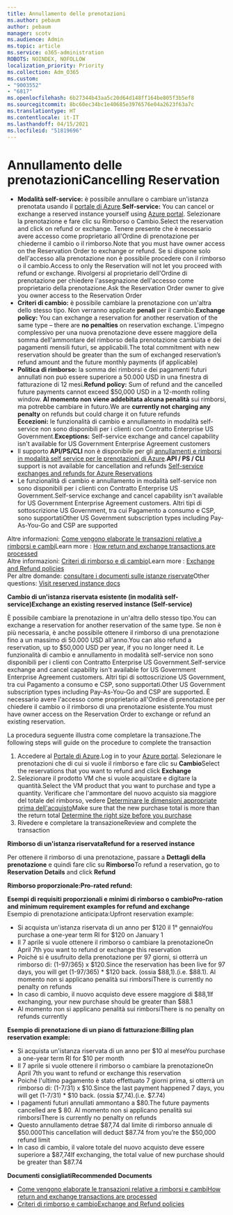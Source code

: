 ```yaml
---
title: Annullamento delle prenotazioni
ms.author: pebaum
author: pebaum
manager: scotv
ms.audience: Admin
ms.topic: article
ms.service: o365-administration
ROBOTS: NOINDEX, NOFOLLOW
localization_priority: Priority
ms.collection: Adm_O365
ms.custom:
- "9003552"
- "6817"
ms.openlocfilehash: 6b27344b43aa5c20d64d148ff164be805f3b5ef8
ms.sourcegitcommit: 8bc60ec34bc1e40685e3976576e04a2623f63a7c
ms.translationtype: HT
ms.contentlocale: it-IT
ms.lasthandoff: 04/15/2021
ms.locfileid: "51819696"
---
```

# <a name="cancelling-reservation"></a><span data-ttu-id="dada7-102">Annullamento delle prenotazioni</span><span class="sxs-lookup"><span data-stu-id="dada7-102">Cancelling Reservation</span></span>

- <span data-ttu-id="dada7-103">**Modalità self-service:** è possibile annullare o cambiare un'istanza prenotata usando il [portale di Azure](https://portal.azure.com/#blade/Microsoft_Azure_Reservations/ReservationsBrowseBlade).</span><span class="sxs-lookup"><span data-stu-id="dada7-103">**Self-service:** You can cancel or exchange a reserved instance yourself using [Azure portal](https://portal.azure.com/#blade/Microsoft_Azure_Reservations/ReservationsBrowseBlade).</span></span> <span data-ttu-id="dada7-104">Selezionare la prenotazione e fare clic su Rimborso o Cambio.</span><span class="sxs-lookup"><span data-stu-id="dada7-104">Select the reservation and click on refund or exchange.</span></span> <span data-ttu-id="dada7-105">Tenere presente che è necessario avere accesso come proprietario all'Ordine di prenotazione per chiederne il cambio o il rimborso.</span><span class="sxs-lookup"><span data-stu-id="dada7-105">Note that you must have owner access on the Reservation Order to exchange or refund.</span></span> <span data-ttu-id="dada7-106">Se si dispone solo dell'accesso alla prenotazione non è possibile procedere con il rimborso o il cambio.</span><span class="sxs-lookup"><span data-stu-id="dada7-106">Access to only the Reservation will not let you proceed with refund or exchange.</span></span> <span data-ttu-id="dada7-107">Rivolgersi al proprietario dell'Ordine di prenotazione per chiedere l'assegnazione dell'accesso come proprietario della prenotazione.</span><span class="sxs-lookup"><span data-stu-id="dada7-107">Ask the Reservation Order owner to give you owner access to the Reservation Order</span></span>
- <span data-ttu-id="dada7-108">**Criteri di cambio:** è possibile cambiare la prenotazione con un'altra dello stesso tipo. Non verranno applicate **penali** per il cambio.</span><span class="sxs-lookup"><span data-stu-id="dada7-108">**Exchange policy:** You can exchange a reservation for another reservation of the same type – there are **no penalties** on reservation exchange.</span></span> <span data-ttu-id="dada7-109">L'impegno complessivo per una nuova prenotazione deve essere maggiore della somma dell'ammontare del rimborso della prenotazione cambiata e dei pagamenti mensili futuri, se applicabili.</span><span class="sxs-lookup"><span data-stu-id="dada7-109">The total commitment with new reservation should be greater than the sum of exchanged reservation’s refund amount and the future monthly payments (if applicable)</span></span>
- <span data-ttu-id="dada7-110">**Politica di rimborso:** la somma dei rimborsi e dei pagamenti futuri annullati non può essere superiore a 50.000 USD in una finestra di fatturazione di 12 mesi.</span><span class="sxs-lookup"><span data-stu-id="dada7-110">**Refund policy:** Sum of refund and the cancelled future payments cannot exceed $50,000 USD in a 12-month rolling window.</span></span> <span data-ttu-id="dada7-111">**Al momento non viene addebitata alcuna penalità** sui rimborsi, ma potrebbe cambiare in futuro.</span><span class="sxs-lookup"><span data-stu-id="dada7-111">We are **currently not charging any penalty** on refunds but could charge it on future refunds</span></span>  
    <span data-ttu-id="dada7-112">**Eccezioni:** le funzionalità di cambio e annullamento in modalità self-service non sono disponibili per i clienti con Contratto Enterprise US Government.</span><span class="sxs-lookup"><span data-stu-id="dada7-112">**Exceptions:** Self-service exchange and cancel capability isn't available for US Government Enterprise Agreement customers</span></span>
- <span data-ttu-id="dada7-113">Il supporto **API/PS/CLI** non è disponibile per gli [annullamenti e rimborsi in modalità self service per le prenotazioni di Azure](https://docs.microsoft.com/azure/cost-management-billing/reservations/exchange-and-refund-azure-reservations?WT.mc_id=Portal-Microsoft_Azure_Support).</span><span class="sxs-lookup"><span data-stu-id="dada7-113">**API / PS / CLI** support is not available for cancellation and refunds [Self-service exchanges and refunds for Azure Reservations](https://docs.microsoft.com/azure/cost-management-billing/reservations/exchange-and-refund-azure-reservations?WT.mc_id=Portal-Microsoft_Azure_Support)</span></span>
- <span data-ttu-id="dada7-114">Le funzionalità di cambio e annullamento in modalità self-service non sono disponibili per i clienti con Contratto Enterprise US Government.</span><span class="sxs-lookup"><span data-stu-id="dada7-114">Self-service exchange and cancel capability isn't available for US Government Enterprise Agreement customers.</span></span> <span data-ttu-id="dada7-115">Altri tipi di sottoscrizione US Government, tra cui Pagamento a consumo e CSP, sono supportati</span><span class="sxs-lookup"><span data-stu-id="dada7-115">Other US Government subscription types including Pay-As-You-Go and CSP are supported</span></span>

<span data-ttu-id="dada7-116">Altre informazioni: [Come vengono elaborate le transazioni relative a rimborsi e cambi](https://docs.microsoft.com/azure/billing/billing-azure-reservations-self-service-exchange-and-refund?WT.mc_id=Portal-Microsoft_Azure_Support#how-return-and-exchange-transactions-are-processed)</span><span class="sxs-lookup"><span data-stu-id="dada7-116">Learn more : [How return and exchange transactions are processed](https://docs.microsoft.com/azure/billing/billing-azure-reservations-self-service-exchange-and-refund?WT.mc_id=Portal-Microsoft_Azure_Support#how-return-and-exchange-transactions-are-processed)</span></span>  
<span data-ttu-id="dada7-117">Altre informazioni: [Criteri di rimborso e di cambio](https://docs.microsoft.com/azure/billing/billing-azure-reservations-self-service-exchange-and-refund?WT.mc_id=Portal-Microsoft_Azure_Support#exchange-policies)</span><span class="sxs-lookup"><span data-stu-id="dada7-117">Learn more : [Exchange and Refund policies](https://docs.microsoft.com/azure/billing/billing-azure-reservations-self-service-exchange-and-refund?WT.mc_id=Portal-Microsoft_Azure_Support#exchange-policies)</span></span>  
<span data-ttu-id="dada7-118">Per altre domande: [consultare i documenti sulle istanze riservate](https://docs.microsoft.com/azure/billing/billing-save-compute-costs-reservations?WT.mc_id=Portal-Microsoft_Azure_Support)</span><span class="sxs-lookup"><span data-stu-id="dada7-118">Other questions: [Visit reserved instance docs](https://docs.microsoft.com/azure/billing/billing-save-compute-costs-reservations?WT.mc_id=Portal-Microsoft_Azure_Support)</span></span>

<span data-ttu-id="dada7-119">**Cambio di un'istanza riservata esistente (in modalità self-service)**</span><span class="sxs-lookup"><span data-stu-id="dada7-119">**Exchange an existing reserved instance (Self-service)**</span></span>

<span data-ttu-id="dada7-120">È possibile cambiare la prenotazione in un'altra dello stesso tipo.</span><span class="sxs-lookup"><span data-stu-id="dada7-120">You can exchange a reservation for another reservation of the same type.</span></span> <span data-ttu-id="dada7-121">Se non è più necessaria, è anche possibile ottenere il rimborso di una prenotazione fino a un massimo di 50.000 USD all'anno.</span><span class="sxs-lookup"><span data-stu-id="dada7-121">You can also refund a reservation, up to $50,000 USD per year, if you no longer need it.</span></span> <span data-ttu-id="dada7-122">Le funzionalità di cambio e annullamento in modalità self-service non sono disponibili per i clienti con Contratto Enterprise US Government.</span><span class="sxs-lookup"><span data-stu-id="dada7-122">Self-service exchange and cancel capability isn't available for US Government Enterprise Agreement customers.</span></span> <span data-ttu-id="dada7-123">Altri tipi di sottoscrizione US Government, tra cui Pagamento a consumo e CSP, sono supportati.</span><span class="sxs-lookup"><span data-stu-id="dada7-123">Other US Government subscription types including Pay-As-You-Go and CSP are supported.</span></span> <span data-ttu-id="dada7-124">È necessario avere l'accesso come proprietario all'Ordine di prenotazione per chiedere il cambio o il rimborso di una prenotazione esistente.</span><span class="sxs-lookup"><span data-stu-id="dada7-124">You must have owner access on the Reservation Order to exchange or refund an existing reservation.</span></span>

<span data-ttu-id="dada7-125">La procedura seguente illustra come completare la transazione.</span><span class="sxs-lookup"><span data-stu-id="dada7-125">The following steps will guide on the procedure to complete the transaction</span></span>

1. <span data-ttu-id="dada7-126">Accedere al [Portale di Azure](https://portal.azure.com/#blade/Microsoft_Azure_Reservations/ReservationsBrowseBlade).</span><span class="sxs-lookup"><span data-stu-id="dada7-126">Log in to your [Azure portal](https://portal.azure.com/#blade/Microsoft_Azure_Reservations/ReservationsBrowseBlade).</span></span> <span data-ttu-id="dada7-127">Selezionare le prenotazioni che di cui si vuole il rimborso e fare clic su **Cambio**</span><span class="sxs-lookup"><span data-stu-id="dada7-127">Select the reservations that you want to refund and click **Exchange**</span></span>
2. <span data-ttu-id="dada7-128">Selezionare il prodotto VM che si vuole acquistare e digitare la quantità.</span><span class="sxs-lookup"><span data-stu-id="dada7-128">Select the VM product that you want to purchase and type a quantity.</span></span> <span data-ttu-id="dada7-129">Verificare che l'ammontare del nuovo acquisto sia maggiore del totale del rimborso, vedere [Determinare le dimensioni appropriate prima dell'acquisto](https://docs.microsoft.com/azure/virtual-machines/windows/prepay-reserved-vm-instances?WT.mc_id=Portal-Microsoft_Azure_Support#determine-the-right-vm-size-before-you-buy)</span><span class="sxs-lookup"><span data-stu-id="dada7-129">Make sure that the new purchase total is more than the return total [Determine the right size before you purchase](https://docs.microsoft.com/azure/virtual-machines/windows/prepay-reserved-vm-instances?WT.mc_id=Portal-Microsoft_Azure_Support#determine-the-right-vm-size-before-you-buy)</span></span>
3. <span data-ttu-id="dada7-130">Rivedere e completare la transazione</span><span class="sxs-lookup"><span data-stu-id="dada7-130">Review and complete the transaction</span></span>

<span data-ttu-id="dada7-131">**Rimborso di un'istanza riservata**</span><span class="sxs-lookup"><span data-stu-id="dada7-131">**Refund for a reserved instance**</span></span>

<span data-ttu-id="dada7-132">Per ottenere il rimborso di una prenotazione, passare a **Dettagli della prenotazione** e quindi fare clic su **Rimborso**</span><span class="sxs-lookup"><span data-stu-id="dada7-132">To refund a reservation, go to **Reservation Details** and click **Refund**</span></span>

<span data-ttu-id="dada7-133">**Rimborso proporzionale:**</span><span class="sxs-lookup"><span data-stu-id="dada7-133">**Pro-rated refund:**</span></span>

<span data-ttu-id="dada7-134">**Esempi di requisiti proporzionali e minimi di rimborso o cambio**</span><span class="sxs-lookup"><span data-stu-id="dada7-134">**Pro-ration and minimum requirement examples for refund and exchange**</span></span>  
<span data-ttu-id="dada7-135">Esempio di prenotazione anticipata:</span><span class="sxs-lookup"><span data-stu-id="dada7-135">Upfront reservation example:</span></span>

- <span data-ttu-id="dada7-136">Si acquista un'istanza riservata di un anno per $120 il 1° gennaio</span><span class="sxs-lookup"><span data-stu-id="dada7-136">You purchase a one-year term RI for $120 on January 1</span></span>
- <span data-ttu-id="dada7-137">Il 7 aprile si vuole ottenere il rimborso o cambiare la prenotazione</span><span class="sxs-lookup"><span data-stu-id="dada7-137">On April 7th you want to refund or exchange this reservation</span></span>
- <span data-ttu-id="dada7-138">Poiché si è usufruito della prenotazione per 97 giorni, si otterrà un rimborso di: (1-97/365) x $120.</span><span class="sxs-lookup"><span data-stu-id="dada7-138">Since the reservation has been live for 97 days, you will get (1-97/365) \* $120 back.</span></span> <span data-ttu-id="dada7-139">(ossia $88,1).</span><span class="sxs-lookup"><span data-stu-id="dada7-139">(i.e. $88.1).</span></span> <span data-ttu-id="dada7-140">Al momento non si applicano penalità sui rimborsi</span><span class="sxs-lookup"><span data-stu-id="dada7-140">There is currently no penalty on refunds</span></span>
- <span data-ttu-id="dada7-141">In caso di cambio, il nuovo acquisto deve essere maggiore di $88,1</span><span class="sxs-lookup"><span data-stu-id="dada7-141">If exchanging, your new purchase should be greater than $88.1</span></span>
- <span data-ttu-id="dada7-142">Al momento non si applicano penalità sui rimborsi</span><span class="sxs-lookup"><span data-stu-id="dada7-142">There is no penalty on refunds currently</span></span>

<span data-ttu-id="dada7-143">**Esempio di prenotazione di un piano di fatturazione:**</span><span class="sxs-lookup"><span data-stu-id="dada7-143">**Billing plan reservation example:**</span></span>

- <span data-ttu-id="dada7-144">Si acquista un'istanza riservata di un anno per $10 al mese</span><span class="sxs-lookup"><span data-stu-id="dada7-144">You purchase a one-year term RI for $10 per month</span></span>
- <span data-ttu-id="dada7-145">Il 7 aprile si vuole ottenere il rimborso o cambiare la prenotazione</span><span class="sxs-lookup"><span data-stu-id="dada7-145">On April 7th you want to refund or exchange this reservation</span></span>
- <span data-ttu-id="dada7-146">Poiché l'ultimo pagamento è stato effettuato 7 giorni prima, si otterrà un rimborso di: (1-7/31) x $10.</span><span class="sxs-lookup"><span data-stu-id="dada7-146">Since the last payment happened 7 days, you will get (1-7/31) \* $10 back.</span></span> <span data-ttu-id="dada7-147">(ossia $7,74).</span><span class="sxs-lookup"><span data-stu-id="dada7-147">(i.e. $7.74)</span></span>
- <span data-ttu-id="dada7-148">I pagamenti futuri annullati ammontano a $80.</span><span class="sxs-lookup"><span data-stu-id="dada7-148">The future payments cancelled are $ 80.</span></span> <span data-ttu-id="dada7-149">Al momento non si applicano penalità sui rimborsi</span><span class="sxs-lookup"><span data-stu-id="dada7-149">There is currently no penalty on refunds</span></span>
- <span data-ttu-id="dada7-150">Questo annullamento detrae $87,74 dal limite di rimborso annuale di $50.000</span><span class="sxs-lookup"><span data-stu-id="dada7-150">This cancellation will deduct $87.74 from you’re the $50,000 refund limit</span></span>
- <span data-ttu-id="dada7-151">In caso di cambio, il valore totale del nuovo acquisto deve essere superiore a $87,74</span><span class="sxs-lookup"><span data-stu-id="dada7-151">If exchanging, the total value of new purchase should be greater than $87.74</span></span>

<span data-ttu-id="dada7-152">**Documenti consigliati**</span><span class="sxs-lookup"><span data-stu-id="dada7-152">**Recommended Documents**</span></span>

- [<span data-ttu-id="dada7-153">Come vengono elaborate le transazioni relative a rimborsi e cambi</span><span class="sxs-lookup"><span data-stu-id="dada7-153">How return and exchange transactions are processed</span></span>](https://docs.microsoft.com/azure/billing/billing-azure-reservations-self-service-exchange-and-refund?WT.mc_id=Portal-Microsoft_Azure_Support#how-return-and-exchange-transactions-are-processed)
- [<span data-ttu-id="dada7-154">Criteri di rimborso e cambio</span><span class="sxs-lookup"><span data-stu-id="dada7-154">Exchange and Refund policies</span></span>](https://docs.microsoft.com/azure/billing/billing-azure-reservations-self-service-exchange-and-refund?WT.mc_id=Portal-Microsoft_Azure_Support#exchange-policies)